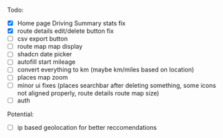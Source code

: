 Todo:

-[x] Home page Driving Summary stats fix
-[x] route details edit/delete button fix
-[ ] csv export button
-[ ] route map map display
-[ ] shadcn date picker
-[ ] autofill start mileage
-[ ] convert everything to km (maybe km/miles based on location)
-[ ] places map zoom
-[ ] minor ui fixes (places searchbar after deleting something, some icons not aligned properly, route details route map size)
-[ ] auth

Potential:

-[ ] ip based geolocation for better reccomendations